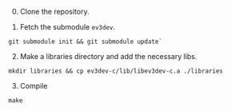 0. Clone the repository.

1. Fetch the submodule `ev3dev`.
```
git submodule init && git submodule update` 
```

2. Make a libraries directory and add the necessary libs.
```
mkdir libraries && cp ev3dev-c/lib/libev3dev-c.a ./libraries
```

3. Compile
```
make
```